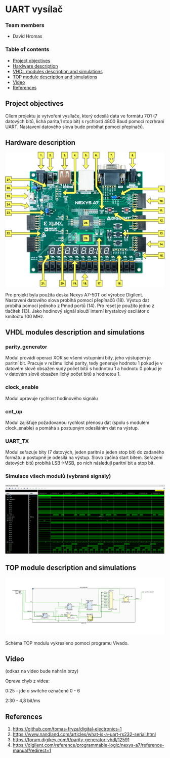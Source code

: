 # UART vysílač

### Team members

* David Hromas

### Table of contents

* [Project objectives](#objectives)
* [Hardware description](#hardware)
* [VHDL modules description and simulations](#modules)
* [TOP module description and simulations](#top)
* [Video](#video)
* [References](#references)

<a name="objectives"></a>

## Project objectives

Cílem projektu je vytvoření vysílače, který odesílá data ve formátu 7O1 (7 datových bitů, lichá parita,1 stop bit) s rychlostí 4800 Baud pomocí rozrhraní UART. Nastavení datového slova bude probíhat pomocí přepínačů. 

<a name="hardware"></a>

## Hardware description
![your figure](https://github.com/davidhro/DE1_projekt_2/blob/main/pictures/nexys-a7-callout.png)


Pro projekt byla použita deska Nexys A7-50T od výrobce Digilent.
Nastavení datového slova probíhá pomocí přepínačů (18). Výstup dat probíhá pomocí jednoho z Pmod portů (14). Pro reset je použito jedno z tlačítek (13). Jako hodinový signál slouží interní krystalový oscilátor o kmitočtu 100 MHz.



<a name="modules"></a>

## VHDL modules description and simulations

### parity_generator
Modul provádí operaci XOR se všemi vstupními bity, jeho výstupem je paritní bit. Pracuje v režimu liché parity, tedy generuje hodnotu 1 pokud je v datovém slově obsažen sudý počet bitů s hodnotou 1 a hodnotu 0 pokud je v datovém slově obsažen lichý počet bitů s hodnotou 1. 

### clock_enable
Modul upravuje rychlost hodinového signálu

### cnt_up
Modul zajišťuje požadovanou rychlost přenosu dat (spolu s modulem clock_enable) a pomáhá s postupným odesíláním dat na výstup.

### UART_TX
Modul seřazuje bity (7 datových, jeden paritní a jeden stop bit) do zadaného formátu a postupně je odesílá na výstup. Slovo začíná start bitem. Seřazení datových bitů probíhá LSB->MSB, po nich následují paritní bit a stop bit. 



### Simulace všech modulů (vybrané signály)
![your figure](https://github.com/davidhro/DE1_projekt_2/blob/main/pictures/pictures/UART_TX_waveforms.png)
<a name="top"></a>

## TOP module description and simulations

![your figure](https://github.com/davidhro/DE1_projekt_2/blob/main/pictures/pictures/top.png)


Schéma TOP modulu vykresleno pomocí programu Vivado.

<a name="video"></a>

## Video
(odkaz na video bude nahrán brzy)

Oprava chyb z videa:

0:25 - jde o switche označené 0 - 6

2:30 - 4,8 bit/ms


<a name="references"></a>

## References

1. https://github.com/tomas-fryza/digital-electronics-1
2. https://www.nandland.com/articles/what-is-a-uart-rs232-serial.html
3. https://forum.digikey.com/t/parity-generator-vhdl/12591
4. https://digilent.com/reference/programmable-logic/nexys-a7/reference-manual?redirect=1

